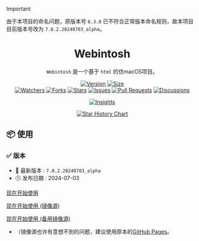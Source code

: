 > [!IMPORTANT]  
> 由于本项目的命名问题，原版本号 `6.3.0` 已不符合正常版本命名规则，故本项目目前版本号改为 `7.0.2.20240703_alpha`。

<h1 align="center">Webintosh</h1>

<p align="center">
<code>Webintosh</code> 是一个基于 <code>html</code> 的仿macOS项目。
<br/>
</p>

<p align="center">
<a href="https://github.com/CodeCrafter-TL/x-html/releases"><img alt="Version" src="https://img.shields.io/github/v/release/CodeCrafter-TL/x-html?include_prereleases&logo=github&label=Version" title="Latest Version" /></a>
<a href="https://github.com/CodeCrafter-TL/x-html"><img alt="Size" src="https://img.shields.io/github/languages/code-size/CodeCrafter-TL/x-html?label=Size&logo=github" title="Code Size"/></a>
<br/>
<a href="https://github.com/CodeCrafter-TL/x-html/watchers"><img alt="Watchers" src="https://img.shields.io/github/watchers/CodeCrafter-TL/x-html?label=Watchers&logo=github&style=flat" title="Watchers" /></a>
<a href="https://github.com/CodeCrafter-TL/x-html/forks"><img alt="Forks" src="https://img.shields.io/github/forks/CodeCrafter-TL/x-html?label=Forks&logo=github&style=flat" title="Forks" /></a>
<a href="https://github.com/CodeCrafter-TL/x-html/stargazers"><img alt="Stars" src="https://img.shields.io/github/stars/CodeCrafter-TL/x-html?label=Stars&color=gold&logo=github&style=flat" title="Stars" /></a>
<a href="https://github.com/CodeCrafter-TL/x-html/issues"><img alt="Issues" src="https://img.shields.io/github/issues/CodeCrafter-TL/x-html?label=Issues&logo=github" title="Issues" /></a>
<a href="https://github.com/CodeCrafter-TL/x-html/pulls"><img alt="Pull Requests" src="https://img.shields.io/github/issues-pr/CodeCrafter-TL/x-html?label=Pull%20Requests&logo=github" title="Pull Requests" /></a>
<a href="https://github.com/CodeCrafter-TL/x-html/discussions"><img alt="Discussions" src="https://img.shields.io/github/discussions/CodeCrafter-TL/x-html?label=Discussions&logo=github" title="Discussions" /></a>
</p>

<p align="center">
<a href="https://github.com/CodeCrafter-TL/x-html/pulse"><img alt="Insights" src="https://repobeats.axiom.co/api/embed/8e58e35d5a43799119e46482ce6f7f09b3f76373.svg" /></a>
</p>

<p align="center">
    <a href="https://star-history.com/#CodeCrafter-TL/x-html&Date">
        <picture>
            <source media="(prefers-color-scheme: dark)" srcset="https://api.star-history.com/svg?repos=CodeCrafter-TL/x-html&type=Date&theme=dark" />
            <source media="(prefers-color-scheme: light)" srcset="https://api.star-history.com/svg?repos=CodeCrafter-TL/x-html&type=Date" />
            <img alt="Star History Chart" src="https://api.star-history.com/svg?repos=CodeCrafter-TL/x-html&type=Date" />
        </picture>
    </a>
</p>

📦 使用
----------------------

### ✅ 版本

* 🔖 最新版本 : `7.0.2.20240703_alpha`
* 🕓 发布日期 : 2024-07-03

[现在开始使用](https://codecrafter-tl.github.io/x-html)

[现在开始使用 (镜像源)](https://os.ccstudio.top)

[现在开始使用 (备用镜像源)](https://mac.ccstudio.top:3333)
* （镜像源也许有意想不到的问题，建议使用原本的[GitHub Pages](https://codecrafter-tl.github.io/x-html)。
